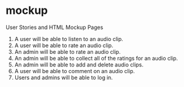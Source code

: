 mockup
======

User Stories and HTML Mockup Pages

1) A user will be able to listen to an audio clip.<br>
2) A user will be able to rate an audio clip.<br>
3) An admin will be able to rate an audio clip.<br>
4) An admin will be able to collect all of the ratings for an audio clip.<br>
5) An admin will be able to add and delete audio clips.<br>
6) A user will be able to comment on an audio clip.<br>
7) Users and admins will be able to log in.

